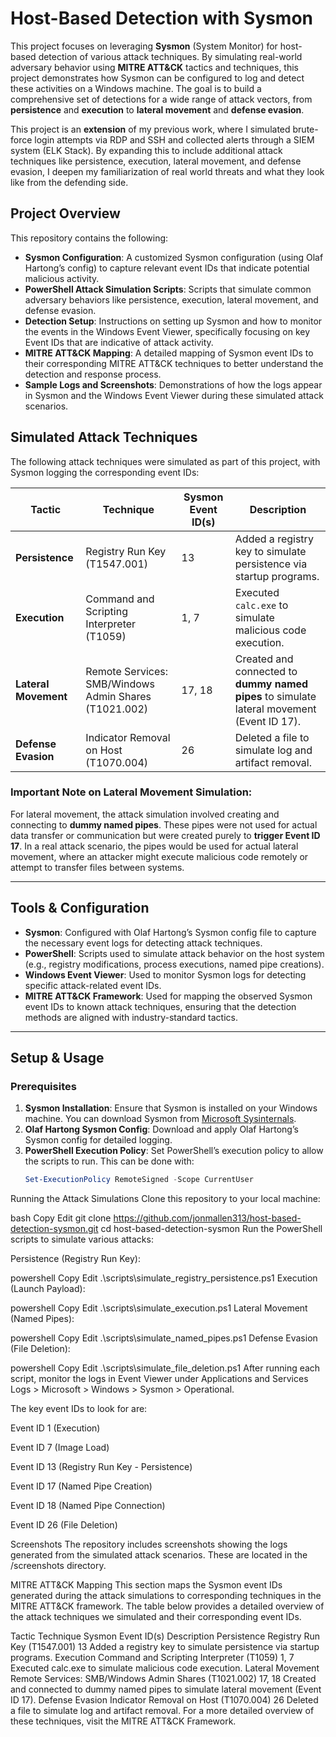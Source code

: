 # Host-Based Detection with Sysmon

This project focuses on leveraging **Sysmon** (System Monitor) for host-based detection of various attack techniques. By simulating real-world adversary behavior using **MITRE ATT&CK** tactics and techniques, this project demonstrates how Sysmon can be configured to log and detect these activities on a Windows machine. The goal is to build a comprehensive set of detections for a wide range of attack vectors, from **persistence** and **execution** to **lateral movement** and **defense evasion**.

This project is an **extension** of my previous work, where I simulated brute-force login attempts via RDP and SSH and collected alerts through a SIEM system (ELK Stack). By expanding this to include additional attack techniques like persistence, execution, lateral movement, and defense evasion, I deepen my familiarization of real world threats and what they look like from the defending side.

## Project Overview

This repository contains the following:
- **Sysmon Configuration**: A customized Sysmon configuration (using Olaf Hartong’s config) to capture relevant event IDs that indicate potential malicious activity.
- **PowerShell Attack Simulation Scripts**: Scripts that simulate common adversary behaviors like persistence, execution, lateral movement, and defense evasion.
- **Detection Setup**: Instructions on setting up Sysmon and how to monitor the events in the Windows Event Viewer, specifically focusing on key Event IDs that are indicative of attack activity.
- **MITRE ATT&CK Mapping**: A detailed mapping of Sysmon event IDs to their corresponding MITRE ATT&CK techniques to better understand the detection and response process.
- **Sample Logs and Screenshots**: Demonstrations of how the logs appear in Sysmon and the Windows Event Viewer during these simulated attack scenarios.

## Simulated Attack Techniques

The following attack techniques were simulated as part of this project, with Sysmon logging the corresponding event IDs:

| Tactic               | Technique                                          | Sysmon Event ID(s) | Description                                                                 |
|----------------------|----------------------------------------------------|--------------------|-----------------------------------------------------------------------------|
| **Persistence**       | Registry Run Key (T1547.001)                       | 13                 | Added a registry key to simulate persistence via startup programs.          |
| **Execution**         | Command and Scripting Interpreter (T1059)          | 1, 7               | Executed `calc.exe` to simulate malicious code execution.                   |
| **Lateral Movement**  | Remote Services: SMB/Windows Admin Shares (T1021.002) | 17, 18             | Created and connected to **dummy named pipes** to simulate lateral movement (Event ID 17). |
| **Defense Evasion**   | Indicator Removal on Host (T1070.004)             | 26                 | Deleted a file to simulate log and artifact removal.                        |

### **Important Note on Lateral Movement Simulation:**
For lateral movement, the attack simulation involved creating and connecting to **dummy named pipes**. These pipes were not used for actual data transfer or communication but were created purely to **trigger Event ID 17**. In a real attack scenario, the pipes would be used for actual lateral movement, where an attacker might execute malicious code remotely or attempt to transfer files between systems.

---

## Tools & Configuration

- **Sysmon**: Configured with Olaf Hartong’s Sysmon config file to capture the necessary event logs for detecting attack techniques.
- **PowerShell**: Scripts used to simulate attack behavior on the host system (e.g., registry modifications, process executions, named pipe creations).
- **Windows Event Viewer**: Used to monitor Sysmon logs for detecting specific attack-related event IDs.
- **MITRE ATT&CK Framework**: Used for mapping the observed Sysmon event IDs to known attack techniques, ensuring that the detection methods are aligned with industry-standard tactics.

---

## Setup & Usage

### Prerequisites
1. **Sysmon Installation**: Ensure that Sysmon is installed on your Windows machine. You can download Sysmon from [Microsoft Sysinternals](https://docs.microsoft.com/en-us/sysinternals/downloads/sysmon).
2. **Olaf Hartong Sysmon Config**: Download and apply Olaf Hartong’s Sysmon config for detailed logging.
3. **PowerShell Execution Policy**: Set PowerShell’s execution policy to allow the scripts to run. This can be done with:
   ```powershell
   Set-ExecutionPolicy RemoteSigned -Scope CurrentUser
Running the Attack Simulations
Clone this repository to your local machine:

bash
Copy
Edit
git clone https://github.com/jonmallen313/host-based-detection-sysmon.git
cd host-based-detection-sysmon
Run the PowerShell scripts to simulate various attacks:

Persistence (Registry Run Key):

powershell
Copy
Edit
.\scripts\simulate_registry_persistence.ps1
Execution (Launch Payload):

powershell
Copy
Edit
.\scripts\simulate_execution.ps1
Lateral Movement (Named Pipes):

powershell
Copy
Edit
.\scripts\simulate_named_pipes.ps1
Defense Evasion (File Deletion):

powershell
Copy
Edit
.\scripts\simulate_file_deletion.ps1
After running each script, monitor the logs in Event Viewer under Applications and Services Logs > Microsoft > Windows > Sysmon > Operational.

The key event IDs to look for are:

Event ID 1 (Execution)

Event ID 7 (Image Load)

Event ID 13 (Registry Run Key - Persistence)

Event ID 17 (Named Pipe Creation)

Event ID 18 (Named Pipe Connection)

Event ID 26 (File Deletion)

Screenshots
The repository includes screenshots showing the logs generated from the simulated attack scenarios. These are located in the /screenshots directory.

MITRE ATT&CK Mapping
This section maps the Sysmon event IDs generated during the attack simulations to corresponding techniques in the MITRE ATT&CK framework. The table below provides a detailed overview of the attack techniques we simulated and their corresponding event IDs.


Tactic	Technique	Sysmon Event ID(s)	Description
Persistence	Registry Run Key (T1547.001)	13	Added a registry key to simulate persistence via startup programs.
Execution	Command and Scripting Interpreter (T1059)	1, 7	Executed calc.exe to simulate malicious code execution.
Lateral Movement	Remote Services: SMB/Windows Admin Shares (T1021.002)	17, 18	Created and connected to dummy named pipes to simulate lateral movement (Event ID 17).
Defense Evasion	Indicator Removal on Host (T1070.004)	26	Deleted a file to simulate log and artifact removal.
For a more detailed overview of these techniques, visit the MITRE ATT&CK Framework.

